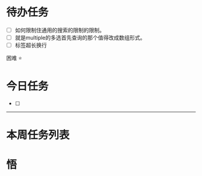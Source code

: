# 待办任务
- [ ] 如何限制住通用的搜索的限制的限制。
- [ ] 就是multiple的多选首先查询的那个值得改成数组形式。
- [ ] 标签超长换行

困难
⭐

# 今日任务
- [ ] 




------
# 本周任务列表



# 悟